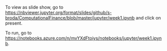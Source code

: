 To view as slide show, go to https://nbviewer.jupyter.org/format/slides/github/s-broda/ComputationalFinance/blob/master/jupyter/week1.ipynb and click on present.

To run, go to https://notebooks.azure.com/n/mvYXdFtoiys/notebooks/jupyter/week1.ipynb.

